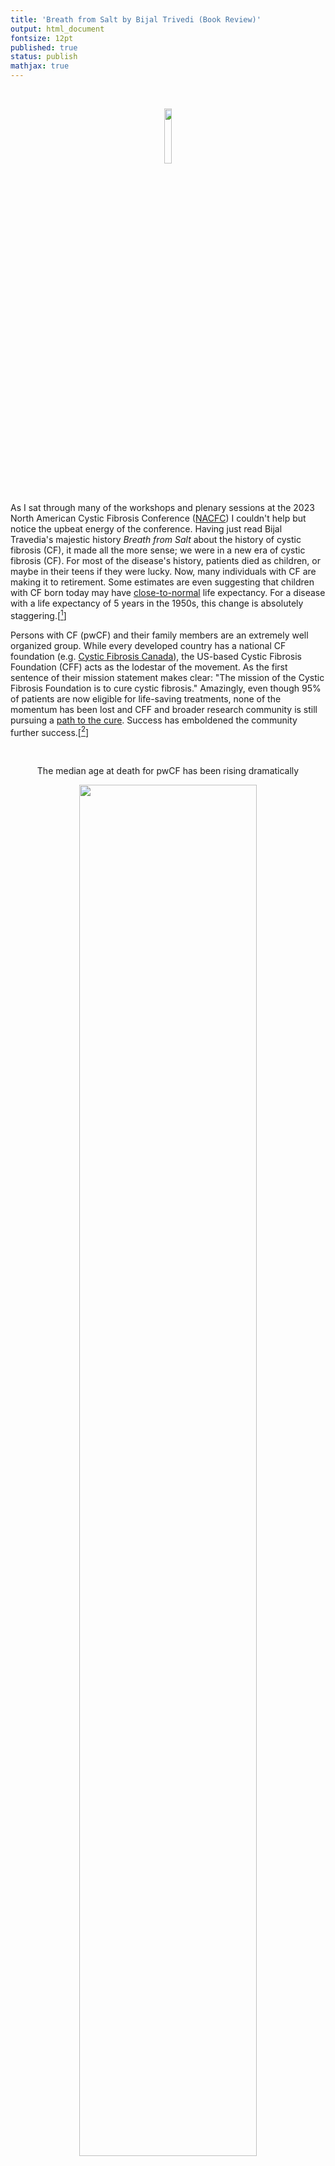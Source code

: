 ```yaml
---
title: 'Breath from Salt by Bijal Trivedi (Book Review)'
output: html_document
fontsize: 12pt
published: true
status: publish
mathjax: true
---
```


<br>
<p align="center"><img src="/figures/breath_from_salt.jpg" width="15%"></p>
<br>

As I sat through many of the workshops and plenary sessions at the 2023 North American Cystic Fibrosis Conference ([NACFC](https://www.nacfconference.org/)) I couldn't help but notice the upbeat energy of the conference. Having just read Bijal Travedia's majestic history *Breath from Salt* about the history of cystic fibrosis (CF), it made all the more sense; we were in a new era of cystic fibrosis (CF). For most of the disease's history, patients died as children, or maybe in their teens if they were lucky. Now, many individuals with CF are making it to retirement. Some estimates are even suggesting that children with CF born today may have [close-to-normal](https://pubmed.ncbi.nlm.nih.gov/36849331/) life expectancy. For a disease with a life expectancy of 5 years in the 1950s, this change is absolutely staggering.[[^1]] 

Persons with CF (pwCF) and their family members are an extremely well organized group. While every developed country has a national CF foundation (e.g. [Cystic Fibrosis Canada](https://www.cysticfibrosis.ca/)), the US-based Cystic Fibrosis Foundation (CFF) acts as the lodestar of the movement. As the first sentence of their mission statement makes clear: "The mission of the Cystic Fibrosis Foundation is to cure cystic fibrosis." Amazingly, even though 95% of patients are now eligible for life-saving treatments, none of the momentum has been lost and CFF and broader research community is still pursuing a [path to the cure](https://www.cff.org/research-clinical-trials/path-cure-many-routes-one-mission). Success has emboldened the community further success.[[^2]]

<br>
<p align="center"> The median age at death for pwCF has been rising dramatically</p>
<p align="center"><img src="/figures/cf_life.png" width="75%"></p>
<p align="center">Source: <a href="https://epicresearch.org/articles/cystic-fibrosis-patients-living-much-longer-in-2022-than-in-2008">Epic Research</a></p>
<br>

More than 4500 individuals participated in the 2023 NACFC. There is now an army of countless researchers, students, postdocs, genetic counselors, nutritionists, physical therapists, nurses, doctors of all specialties, and companies who are engaged with this disease. At the poster session of the conference, I saw research that analyzed every aspect of the CF health ecosystem from optimal nutrition, to mental health, to cell line tests for ultra-rare forms of the disease that fall outside of the treatment perimeter. To put this is historical perspective, in the 1940s no one outside of maybe a dozen doctors even knew what the disease was. 

To understand the amazing gains in CF, you need to understand both the remarkable history of scientific breakthroughs and the organizational structures that enabled them. Travedia's new book provides an accessible and comprehensive history of the disease. I suspect this book will be the definitive account of CF until a new chapter of the disease is written with the next era of gene therapy treatments.[[^3]] 

*Breath from Salt* has strong parallels both in terms of quality and comprehensiveness with *Emperor of All Maladies*, Siddhartha Mukherjee's book about the history of cancer. Like the other great writers of medicine, Travedia's narrative blends history, politics, and science. Each discovery in the disease's history is connected, and we can see how the accumulation of these discoveries led to therapeutic breakthroughs of today. The book contains many powerful and tear-inducing stories of pwCF, and the impact that death has on families. Readers who are interested in organizational structures and research politics will also find this book essential reading to understand the pioneering venture philanthropy model the CFF used to fund and generate research for this disease. 

For those who have never heard of CF or only have a vague impression of the disease, it is one of the most common rare disease in the Caucasian population that is also *lethal*.[[^4]] CF is an autosomal recessive monogenic disorder, meaning **if** both pairs of your chromosomes have a mutation (recall you have a two pairs of each chromosome, one from your mother and one from your father), you will (almost surely) develop the disease.[[^5]] The CFTR gene contains the instructions for making the CFTR protein. This protein facilitates chloride ions to move in and out of cells. These chloride ions play a key role in controlling how salty or acidic our body fluids and tissues are (recall that table salt is about 60% sodium and 40% chloride). In our bodies, the balance of these ions is crucial for normal function.

When this gene is not working properly, cells are unable to facilitate chloride ion transfer which results in dry and sticky mucus which accumulates in the lungs and prevents the pancreas from producing proper enzymes.[[^6]] Over time, pwCF can experience chronic infections and a build up of bacterial colonies which can cause permanent damage to the lungs and other organs.[[^7]] [Historically](https://www.ncbi.nlm.nih.gov/pmc/articles/PMC4780574/), 1 in 6 of patients waiting for lung transplants had CF. There are 105K pwCF globally, of which the US ([40K](https://www.cff.org/news/2022-07/cf-foundation-estimates-increase-cf-population)) and Europe ([55K](https://www.ecfs.eu/ecfspr)) make up >90% of the diagnosed population. Although CF is certainly under-diagnosed in places like China and India, the Caucasian population is at the highest risk for the disease.[[^8]] 

It bears repeating that the story of CF is not just fascinating because of the remarkable increase in life expectancy, but also because of the unique way that the CFF was organized and was able to push and incentivize treatments for CF. Similar to the way that the 18th century abolitionists created the modern concept of societal campaigns with pamphlets, chapters, and political lobbying, the CFF showed how the not-for-profit sector could push and incentivize pharmaceutical companies and researchers to study the disease they wanted and develop treatments by providing hundreds of millions of dollars of funding over the years. The CFF developed the idea of **venture philanthropy**, which has been emulated since by groups like the Gates Foundation, the Chan Zuckerberg Initiative, and other rare disease groups (like ALS and multiple myeloma). If you want to understand how a group of patients suffering from a rare disease can help to shape the the funding priorities of granting agencies like the NIH, the topics researchers focus on, the product portfolio of pharmaceutical companies, and the donations from wealthy philanthropists, then the success of CF is the model to understand. Full stop. 

The story of CF is still being written. But here is its remarkable journey so far.
 
<br>

## **Dum spiro spero**

In the year 2012 the FDA approved the drug Kalydeco as the first pharmaceutical intervention for CF which actually targeted the molecular nature of the CFTR protein deficiency in those with the disease. How did this drug come to fruition? Normally pharmaceutical companies invest their own money (billions of dollars) into each drug that goes through clinical trials (most fail), but are able to stay profitable by (more than) recovering their fixed and variable costs by charging as much as the market will bear for as long as their drug has patent protection in the United States.[[^9]] But Kalydeco's development model was different from any other drug at the time. Though it was developed by Vertex Pharmaceuticals, almost all of the early exploratory work and costs were paid for by the non-profit CFF. Where did a non-profit get the hundreds of millions of dollars needed to align the incentives of commercial entities with CF patients? We'll get to that later, but a businessman named Joe O'Donnell who spearheaded the fundraising efforts is owed a great deal of credit.

Cystic Fibrosis must been with our human ancestors for thousands of years (the F508del mutation likely emerged in the [Bronze Age](https://www.ncbi.nlm.nih.gov/pmc/articles/PMC6244163/)). But until the modern era, most children died before the age of 5, so it would have merely been another unexplained malady. In the 1930s [Dorothy Hanson Andersen](https://en.wikipedia.org/wiki/Dorothy_Hansine_Andersen) began investigating the curious circumstances around some of children who died in New York City's Babies Hospital. Babies born with CF who are pancreatic insufficient will be unable to produce the enzymes necessary to breakdown food and absorb nutrients and calories. Despite non-stop feeding they will fail to gain weight and will show symptoms of starvation like kwashiorkor (swollen belly). Babies who died in these conditions were labelled as having "celiac disease," a catch all concept for those who were unable to absorb or take up food. But Andersen wasn't satisfied with this overly broad explanation. In 1936, Andersen was performing an autopsy on a 3-year old girl known as MD and she noticed that while almost all of her organs were fine, the panaceas "was filled with fibrous cysts" and the pancreatic duct was "lost in a mass of tough scar tissue."

> It was clear that this organ couldn't possibly have been doing its job. That explained the patient's malnutrition. But Andersen had never seen a celiac patient with a pancreas that was so damaged. She began combing the medical journals for clues, spending all of her free time hunting through stacks of books and journals in nearby Columbia University's library for mentions of similar cases, and exploring autopsy files of other children who had been diagnosed with celiac disease. She soon discovered reports from Boston to Europe to Australia describing similar fibrous pancreatic cysts in other children who had been classified as celiac patients. But she knew that kids with celiac disease, once they were prescribed the right diet, didn't usually die; they grew quite normally. Perhaps MD didn't have celiac disease at all. In fact, based on the state of the cystic, fibrotic pancreas, she was fairly sure she didn't. Surrounded by an ocean of medical literature in Columbia' library, Andersen realized this could be an entirely new disease - only that, unlike celiac, was incredibly deadly.

Andersen published the first [academic paper](https://jamanetwork.com/journals/jamapediatrics/article-abstract/1177974) describing CF in 1938, and from that point became one of the leading scholars and practitioners in the field, helping to pioneer nutritional regimens which extended the lifespan of children by many years. Until the end of her life in 1963, she would regularly correspond with parents from across the United States and was described as an "extra parent" to the children suffering from CF. 

> While no one knew the cause of this disease, thanks to Andersen's work it was at least possibly to accurately diagnose children with it. Now physicians could give them the nutritional support they needed -- a small but critical step toward keeping these children in good health for as long as possible. 

<br>

## The fog begins to lift

An old medieval saying reveals that our pre-modern ancestors were aware of CF: *Woe is the child who tastes salty from a kiss on the brow, for he is cursed, and soon must die.* The first written [reference](https://pubmed.ncbi.nlm.nih.gov/2130674/) of CF has been found in 1595 by Pieter Pauw - a Professor of Botany and Anatomy at the University of Leiden - who noted that an 11 year old girl had a *swollen hardened gleaming white pancreas.* At the time, children born with sweaty skin were assumed to be "bewitched." 

In the late 1940s, a physician named [Paul di Sant'Agnese](https://en.wikipedia.org/wiki/Paul_di_Sant%27Agnese) was the to connect the now well-documented pathologies of CF (pancreatic insufficiency and lung infection) with a seemingly more benign phenotype - that of salty skin. Andersen had hired Sant'Agnese to work at The Babies Hospital to accommodate the growing number of CF children that were coming every year. In the swealtering hot summers of 1948 and 1949, di Sant'Agnese noted something strange: many of his patients were showing up with heat stroke - at one time of all children admitted. A further curiosity presented itself:

> Sitting in a room with one patient, di Sant'Agnese notice that when the little boy put down his glass after gulping down water, the surface was decorated with ghostly white, salty fingerprints. The other children left similar prints, which inspired the physician to begin investigating the physiology of sweat. 

Sensing the potential for a diagnostic breakthrough, di Sant'Agnese [ran experiments](https://publications.aap.org/pediatrics/article-abstract/12/5/549/39262/ABNORMAL-ELECTROLYTE-COMPOSITION-OF-SWEAT-IN) on 43 individuals with CF and 50 without, and found that the chloride levels in the CF population was 3-5 times higher than those without the disease. The concentrations of chloride that di Sant'Agnese found in the early 1950s (60-160 mEq/L), represents the current threshold used to diagnose CF patients (>60 mEq/L). Not only did these findings point to a radical and somewhat baffling molecular origin of CF, on a more practical level they meant that CF patients could now be diagnosed with a sweat test rather than a highly invasive "duodenal procedure" which tested for enzymes found in the small intestine.[[^10]] By 1959 the physicians Gibson and Cooke and refined the [sweat test method](https://pubmed.ncbi.nlm.nih.gov/13633369/) which is almost identical to [diagnostic test](https://www.ncbi.nlm.nih.gov/pmc/articles/PMC8459588/) used today.

Based on the history outlined in *Breath from Salt*, I would assert that the modern CF era began in the 1950s. This decade saw the creation of reliable diagnostic testing, the first reference of CF in a medical textbook (penned by di Sant'Agnese of course), and the first national organization in the US that started to raise awareness about the disease and begin collecting funds for research that might one day lead to treatments. In 1948 when di Sant'Agnese first noticed the "salty fingerprints," there was no treatments for the disease beyond nutritional regimens, there was no support for parents beyond a handful of experts like Andersen, no one knew what caused CF, and no one seemed to be looking into how the disease might be actually be treated. Every new diagnosis of CF at that time was therefore a tragedy akin to a childhood cancer. But with each draw of this horrible genetic lottery, a growing population of grieving families began to demand change and answers for their children. 

In 1953 the first son of a wealthy socialite named Wynne Sharples was born with CF, and a year later their first daughter was as well. Wynne's family was sufficiently well-connected that her father was able to set up a meeting of the director of Boston Children's Hospital who in turn summoned Harry Shwachman, one the leading CF physicians, who agreed to personally supervise the care of her children. Wynne knew about some of the other grass roots movements that had started up, but was uninterested in participating efforts she considered to be too amateur. She understood that advancing research on this disease would require bringing together top scientists to find a cure, wealthy society types to bring awareness, and funds, and politicians who could wield influence. In her vision, Wynne saw local grassroots as feeders which could fund a higher profile national foundation. 

The inaugural meeting of the National Cystic Fibrosis Research Foundation (NCFRF) was held in 1955 in Philadelphia. Early on it was clear that was going to be tension between the vision of the national foundation, and the grass roots organizations being run by parents who wanted any help they could get treating their increasingly sick children. This initial tension would continue for the next 50-60 years until most pwCF had access to modulator therapies. But at a time when not only was there no pharmaceutical treatment on the horizon, but the underlying cause of the disease was unknown, the prospect of spending money on basic research while families desperately needed help with nutritional supplementation, constant hospital visits, and physiotherapy must have been a wrenching decision.  

As president of the NCFRF, Sharples top priorities in 1957 were education and finding a research director. The foundation put together booklets and quarterly newsletters for foundation members and Sharples recruited Andersen, di Sant'Agnese, and Shwachman to review the material. 

> The research director would be a foundation employee tasked with knowing everything possible about the disease-including which researchers would be most likely to study it. That same individual would also be in charge of encouraging those researchers' interest in this rare condition. Money, Sharples knew, was the only way to fund research and develop a cure. She hoped that as the public learned more about the disease they would be generous and provide the funds.

In order for the public to learn more, the NCFRF ensured that newspapers across North America mentioned the disease. In the Bergen Evening Record from [April 12th 1957](https://www.newspapers.com/image/490440012), Sharples made clear that,

> ... "Our mothers and fathers, together with their friends, are encouraged by the example of the polio foundation. It was with the persistence of local chapters which raised the necessary funds to mount the all-out assault on polio, leading to a successful vaccine. **Intensive medical research alone will enable us to solve the problem of cystic fibrosis. We know that we can count on the generous support of American parents toward this end**."

Later that year, a [NYT article](https://timesmachine.nytimes.com/timesmachine/1957/10/13/96959805.html?pageNumber=72) declared a "War of Cystic Fibrosis," and also made references to the success that the National Foundation for Infantile Paralysis (NFIP) - aka the "March of the Dimes" - had for the development of a vaccine for polio. The timing for CF was fortuitous. The astounding results of Salk's polio vaccine were released in 1955, and the news of the vaccine's effectiveness was greeted with an outpouring of public joy. Church bells rang, factory whistles blew, and spontaneous gatherings occurred in streets and public places. People were overjoyed and relieved, as the vaccine promised to end a terrifying health scourge. Importantly for CF, this seminal biomedical event helped to shape the public perception that publicly funded scientific advances could cure diseases. Before the vaccine, thousands of children were paralyzed every year, afterwards, almost none were. 

Doris Tulcin was another of the key founders of the NCFRF and leveraged her family's connections to run high-profile fundraisers, as well as increase the ties between the NCFRF and Basil O'Connor, the president of the NFIP. Although O'Conner suggested to Doris Tulcin and George Frankel (Doris' father) that they consider merging the NCFRF with the NFIP, the idea was politely rebuffed. But, with agreement from the NFIP, George suggested that they recruit seasoned staff from the NFIP to join NCFRF to replicate some of the magic they achieved with polio for CF. 

Basil distilled for Tulcin and her organization the key lessons he lad learned from polio and the NFIP.[[^11]] The first was that if the public was going to help fund raise for the disease they needed to know about it and feel connected to the cause. The NFIP used public relations experts to gain national exposure, and came up with innovative national campaigns like the "March of the Dimes." The second was that fundraising would be key to generating the funds needed for research. Money was money, and the NFIP used everything from high-brow black tie events to local neighborhood fundraisers like bake sales to national campaigns. Third, and most crucially, funds should be earmarked to research rather than patient care. While helping patients is more compassionate in the short term, the longer term gains from a treatment will always outweigh any short-term humanitarian impulses. The NFIP originally prioritized helping patients through services like the [Warm Springs Institute for Rehabilitation](https://en.wikipedia.org/wiki/Warm_Springs_Historic_District), but later changed tack. 

Hired in 1946, [Harry Weaver](https://en.wikipedia.org/wiki/Harry_M._Weaver) was the NFIP's director of research who took a "ruthless approach to research funding... \[and\] single-handedly catalyzed the pace of polio research." The NFIP designed short-term grants that were designed to answer specific questions that would move the science closer to a vaccine. If the research showed promising results, the grant was renewed, if not, it was terminated. Weaver also supported funding competing approaches to vaccines, believing that the natural competition between scientists would catalyze their work (especially when their pet theories were on the line). But how to get actual scientists to apply for grants and take an interest in the disease? Weaver stressed the importance of cultivating goodwill with the scientific community and ingratiating oneself with the universities by paying for new facilities and their overheard expenses. After a few years of going all in on research, the science of polio had progressed to the point where a full scale vaccine trial could be run. The NFIP spent $55 million to run a trial of more than 1.3 million children in 1954 (and still constitutes the largest trial even run), and made sure that no cost was spared. All ancillary trial costs were covered including the subsequent statistical analyses. When the rollout of a life-preserving vaccine is at stick, it's foolish to be miserly when a single day can be the difference between health and sickness.[[^12]]

Every one of these recommendations would in one way or the other be leveraged by the NCFRF (which became the CFF) and the CF community more broadly. While CF could leverage these insights, the situation was quite different compared to polio. Only a small number of children were at risk of being born with CF ever year (in contrast every parents was afraid their children might develop polio), polio had the president of the United States (Franklin D Roosevelt) as a brand ambassador, and the existing science of inoculation (while still young) would prove sufficient for finding a cure. Not only would a vaccine not be possible for CF, no one even knew what caused the disease or what a treatment would look like.


<br>

## Show me the data

> Less than five years after its launch, the foundation had gathered significant strength, power, and visibility, and they were ready to launch what they saw as the next stage in the battle against the disease: the creation of centers dedicated to treating and caring for children with cystic fibrosis. 

Due to disagreements with the leadership at the NCFRF, including with Dorothy Anderson, Wynne Sharply agreed to step down and a trucking executive named Robert Natal assumed the role in 1960. These were critical years. Kenneth Landauer had become the foundation's new director of research and education and helped to found a series of medical centers for cystic fibrosis patients across the country. The idea was not new, and Landauer drew on his experience having set up similar centers for polio. However, the need for these centers proved to be short-lived after to the rapid success of the polio vaccine. However, cystic fibrosis wasn't disappearing anytime soon, and CF patients desperately needed standardized protocols and treatment practices that were grounded in evidence-based medicine. The NCFRF was essential in ensuring that any centers in this network actually had an incentive to adopt best practices and maximize patient outcomes. 

But was they data that could be used to determine the best practices for the treatment of CF? And furthermore, what exactly *was* CF? True, Dorothy Anderson had shown fibrotic cysts found on the pancreas distinguished CF kids from other disease types, but the variations in disease progression and symptoms varied substantially. Only by concentrating pwCF into care centers could the range of clinical symptoms be documented, and crucially, form the basis of knowledge for practitioners in this space. 

Based on the polio experience, these initial CF care centers were focused on both treatment and research, and could request unlimited funding from the national foundation. These two policies, creating academic medical centers with access to deep research funds led to a mini-boom in the number of PhDs studying CF. The advice O'Conner had passed onto Tulcin and that was pushed by Sharples was now being executed by Landauer. Institutions and money were creating a CF research agenda. 

Anyone who had analyzed healthcare data or studied healthcare economics knows a fascinating, and arguably disturbing, phenomena: the quality and cost of medicine varies tremendously across providers. Atul Gawande famously referred to this as the [bell curve](https://www.newyorker.com/magazine/2004/12/06/the-bell-curve) of medicine. We all understand that there is going to be variation in medicine. Sometimes a hospital is short-staffed, a doctor is a recovering from a flu, and X-ray technician hasn't slept in 24 hours, etc. But the statistical estimates of the variation are often of a [concerning size](https://ascopubs.org/doi/abs/10.1200/JCO.2018.36.30_suppl.36). By 1964 it was clear that one CF care center, the Babies and Children's Hospital in Cleveland, was doing better than any other CF center, and by a long shot. Most children were dying at the age of 3, but somehow in Cleveland they were dying at the age of 21. How could life expectancy be 7-fold higher? 

In 1955 Cleveland established its own local branch of the NCFRF and shortly afterwards convinced the chairman of pediatrics at the Babies and Children's hospital to launch a research-based treatment program for CF. A 29-year old doctor named LeRoy Matthews was tapped to the run the program. While Matthews found the prospect daunting, he was a man who never lacked self-confidence, and saw the tremendous opportunity this represented for a young physician. Matthews was Harvard educated and had previously studied under Harry Shwachman and Sidney Farber, giving him an amazing set of connections and knowledge about a disease that was largely unknown in the developed world at the time. 

He approached the problem analytically and did a whistle stop tour to centers with existing CF practices. In Boston, Shwachman told Matthews about his physiotherapy regimes that percussed the chest with and vibrations so that the mucus could be coughed up. He also learned about Shwachman's low-fat nutrition regimen and *shock and awe* multi-course antibiotic treatments to "pummel the tenacious bacteria infecting the lungs." At the Babies Hospital in New York, Matthews learned from Anderson and di Sant'Agnese about different diagnostic testing strategies for the disease as well as its nuances that only decades of practice could afford. Moving onto Philadelphia, Wynne Sharples and her husband Dr. Robert Denton, who was a pediatrician, showed Matthews his nebulizer invention that helped to loosen the hard mucus. 

Within a few years of opening his clinic, Matthews had cut the mortality rate substantially. His analytical approach was matched with an equally impressive ability to connect on a personal and emotional level to both patients and parents. Constant vigilance is what determined mediocre and exceptional outcomes in CF. The requirements around percussive physiotherapy, oral antibiotics, and nebulizers were strict and challenging, but could also provided a sense of accomplishments and participation. While Matthews was admired for his dedication by his patients, his colleagues were not as impressed, especially as he enjoyed touting his success loudly. He once told one conference of physicians that “how long \[our patients\] will live remains to be seen, but I expect most of them to come to my funeral.” His braggadocio was met with skepticism and jealously by other physicians, many of who assumed Matthews' data was simply fake. 

In part to settle the dispute between Matthews and his skeptical counterparts, a young pediatrician named [Warren Warwick](https://en.wikipedia.org/wiki/Warren_Warwick) (who would later co-invent the first mechanical vest to help clear the airways of mucus) created a one-page questionnaire for each CF center to complete for each patient at their center. Warwick was meticulous and his small team ensured that the data was complete across the 30 centers that existed at the time and was anonymized to ensure analysis would not be biased. Sure enough, the results in the early 1960s showed that Matthews' clinic claims were true: his center had a rock-bottom mortality rate and average age of death of 21. The skeptics were not convinced and another analysis was done by [Cecil Nesbitt](https://en.wikipedia.org/wiki/Cecil_J._Nesbitt) who recapitulated the results. 

Having unambiguously demonstrated that Cleveland's CF clinic was doing something special, Matthews worked with Landauer to create national treatment guidelines based on his center's approach. The survey that Warwick developed would now be used to annual reports for each center, which would show the rank of that center in comparison to others. Warwick was asked by other CF foundations in Canada, Australia, England, and Sweden to create similar surveys and reports for them as well. 


> The patient registry that Warwick originally crated for the NCFRF would eventually be replicated by other disease nonprofits and biomedical institutions across the world. **Though neither Warwick nor the foundation's leaders could have known it at the time, the patient registry would eventually prove to be the foundation's most valuable asset--key to understanding the progression and nuances of the disease--and, decades later, it would further revolutionize patient treatment**. 

<br>

## The end of the beginning

By 1980 things had improved markedly for the CF community since Anderson's paper was published nearly 40 years ago. Many babies were receiving accurate diagnoses much earlier, and being treated with prophylactics that targeted the symptoms of the disease. Life expectancy was now in the mid to late teens. But the fundamental biology, or *etiology*, of the disease was still unknown. By the end the decade however, the fundamental biology of CF would be elucidated, giving the tantalizing hope that a "cure" would be around the corner.

Everyone knew that CF patients had salty sweat, with chloride levels showing variation but usually being above 60 mmol/L. But besides cases of extreme heat, this salty sweat didn't in and of itself point to anything sinister. Yes, something about the genetics of the CF disease was giving rise to this phenotype, but how did salty skin connect with any of the other pathologies like lung infections or pancreatic insufficiency? 

[Dr. Richard Boucher](https://www.med.unc.edu/medicine/pulmonary/people/boucher/) was doing experiments in the late 1970s on the physiology of lung diseases. He knew that in diseases like asthma or COPD the mucus in the lungs was too dry. Normally our mucus is around 98% water, 1% salt, and 1% [mucins](https://en.wikipedia.org/wiki/Mucin). This balance between dry and wet is carefully calibrated so that the mucus is sticky enough to trap unwanted pathogens, but fluid enough that our cilia (broom-like hairs) can "sweep" the mucus up the lungs so that we can cough up the gunk that we incidentally inhale. Boucher hypothesized since water is attracted to electrolytes (like chloride and sodium), perhaps these diseases are caused by disruptions in salt transfer across the cell membranes. Luckily for a researcher, whenever electrolytes move they generate electrical activity, meaning that voltage measurements could be used to compare differences with healthy volunteers.

In the case of asthma, Boucher's hypothesis was wrong, the voltage was the same for healthy and asthmatic patients. But Boucher knew of CF and the associated sweat test. Now at UNC, Boucher teamed up with another young physician [Michael Knowles](https://www.med.unc.edu/medicine/pulmonary/people/knowles/) where they tested the voltage of the nasal passage between normal and CF patients. The r[esults were astonishing](https://pubmed.ncbi.nlm.nih.gov/7300874/): CF patients had voltage levels three times more (negative) then healthy controls. While nasal cells are a good proxy for lung cells,[[^13]] Boucher and Knowles needed to be sure the results were replicable in the lung cells of CF patients where the actual problems occurred. 

On the verge of a massive breakthrough Boucher and Knowles needed to confirm whether the problem of "sweaty" cells was caused by chloride, sodium, or both. First they applied a medication which would block sodium being able to move into the nasal epithelial cells. Sure enough, the voltage reading was now back at the normal level. Next, they rinsed the nose which temporarily removed the chloride. In non-CF patients the chloride returned the surface of the cell which could be registered as a large negative voltage. However, for the CF patients the voltage remained unchanged meaning that the chloride was not getting replaced at the cell surface. Boucher and Knowles had [now demonstrated](https://pubmed.ncbi.nlm.nih.gov/6853720/) at the chemical level what was going on: too much sodium flowing into the cells, and too little chloride flowing out, both of which caused the mucus to become drier. In other words, with chloride being unable to leave the cell, the cell's natural mechanisms which maintain the electrochemical gradient and fluid balance are activated and sodium channels become more active, drawing the sodium and therefore water into the cell. 

> But as revelatory as this new information was, the implications for treatment were unclear. Besides, cystic fibrosis didn't just affect the lungs' it damaged multiple organs and affected the sweat glands, too. The work was clearly far from done. 

Around the same time and Boucher and Knowles, [Paul Quinton](https://pediatrics.ucsd.edu/research/faculty-labs/quinton-lab/index.html) was also looking for a root cause of CF, although his quest was personal. Quinton had grown up in rural Texas and had self-diagnosed himself as a teenager. While doing his PhD at Rice, Quinton experimented with his *own* sweat on frog cells, although initially promising results were shown to be flukes. Undeterred, Quinton continued his research by doing a postdoc at UCLA. Once again, Quinton used his own body as the material for laboratory experiments. Aware of voltage results from Boucher and Knowles experiments, Quinton replicated the findings with microscopic sweat ducts he had extracted from his own skin cells and healthy controls. Quinton's [further experiments](https://pubmed.ncbi.nlm.nih.gov/6823316/) confirmed that while sodium was able to pass in and out of his sweat ducts, chloride wasn't, suggesting that "this chloride transport defect may be closely associated with the fundamental disturbance in this disease."

> Chloride, everyone now agreed, was the electrolyte causing problems in the nose, lung, sweat glands, and possibly the other organs as well. 

In 1974 Bob Beall (pronounced "bell") had joined the National Institute of Health (NIH) in Bethesda, Maryland. In the US, the NIH is largest funded of medical research, totally around 20% of the total.[[^14]] Beall was attracted by the public policy focus of the NIH and became the director of their Metabolic Disease Program, which at the time was focused on the skyrocketing rates of diabetes. In 1976 Beall reluctantly agreed to scientific meeting about CF (which he had never heard about). Beall was won over by the passion of the small and desperate community who was only able to present a paltry amount of evidence about the disease at the time. But even if Beall wanted to help, nothing could be done until the US Congress directed the NIH to study CF and earmark the appropriate funds. That same year, the NCFRF changed its name to the now-known CFF and launched a lobbying campaign. It was successful, Congress ordered the NIH to look into a study into the future research direction of the disease. 

Over 1977-78 Beall, Tulcin, and the then-president Robert Dresing worked with Beall and other NIH scientists to put together [a report](https://babel.hathitrust.org/cgi/pt?id=pur1.32754081177234&seq=9) *Cystic fibrosis : state of the art and directions for future research efforts.* From a handful of grieving parents raising money through bake sales in the 1950s, within 25 years the CFF had become a national organization with the imprimatur of the NIH and congress. Researchers across the country now would be able to apply for funds to do CF research,

>  ... \[b\]ut grants were for young novice researchers and too small to lure older, preeminent scientists with broad visions. Tulcin and Dresing aimed to build a critical mass of CF science, not a smattering of research here and there. They wanted a network of multidisciplinary centers of excellence, each with a couple of dozen researchers investigating different elements of this complex disease, all sharing data and collaborating. To make this vision a reality and have a shot at curing it would take substantially more funding than Congress would give and more resources that the NIH was willing to devote. If Dresing and Tulcin were going to create this research network.. they needed Bob Beall to launch and lead it. 

The CFF voted to once again move their headquarters, this time to Bethesda, Maryland where they would be right beside the the NIH, and a stones throw away from DC. Beall was poached, and became the foundations director of medicine and science in 1980. He would leave the CFF [35 years later](https://www.cff.org/press-releases/2015-07/cystic-fibrosis-foundation-announces-leadership-transition), having been the president for 21 of those years. Beall and company would plan "a whole new era in CF research--with dozens of research centers devoted to finding a cure." While the handful researchers at each CF center were doing great work to understand CF and its treatments better, Beall was convinced that only a "research agenda equivalent in scope to the one that Harry Weaver had orchestrated for polio" would be able to find a cure. And scope meant money.

Tulcin and Dresing launched a massive fundraising campaign which enabled Beall to approach universities with $500K grants which at the time was a sizable sum. Over 1981-83 three CF research centers were set up at the University of Alabama, UNC Chapel Hill, and UCSF. By 1994 a total of nine were set up in the US, and a over 100 full-time researchers were dedicated on doing basic and applied research that would be aimed at developing treatments for all aspects of CF including the lungs, pancreas, and digestive tract. 

<br>

## Under the hood

Everyone knew that CF was an autosomal recessive disease, but no one actually knew what gene caused the disease. In 1983, Huntington's disease was found to be on Chromosome 4, making it the first gene to be successfully "mapped." However, gene mapping here merely refers to finding a genetic variant that is highly correlated with the actual disease-causing mutation. This phenomena is known as linkage disequilibrium in genetics, since pairs of co-occurring mutations (that might have arisen in evolutionary history) will be inherited together with a probability inversely proportional to their distance on the same chromosome.[[^15]] 


[Lap-Chee Tsui](https://en.wikipedia.org/wiki/Lap-Chee_Tsui) was a geneticist who had come to the Hospital for Sick Children (SickKids) in 1981 to join a dedicated CF research team. Like other researchers at the time, Tsui's team was trying to use genetic markers to discover the location of the CF-causing gene by comparing the genetics of patients with and without CF. A seemingly mutually beneficial collaboration with a private sector company called Collaborative Research, Inc. was started in 1984. Collaborative had access to a much larger library of genetic markers that could be used to find CF, and the commercial prospects for testing for CF were immense.[[^16]] 

However, the academic/commercial relationship quickly soured when Tsui realized that Collaborative was holding back its results for fear of letting competitors get a lead. Using Collaborative's markers, Tsui's team discovered that the gene almost certainly was on Chromosome 7. However Collaborative tried to stall the results and Tsui was unable to disclose the discovery. Nevertheless, rumors started spreading that the CF-causing gene was on Chromosome 7 causing other labs around the to pivot. In 1985, Tsui was finally able to publish his results, which had been replicated that same year by two other researchers.[[^17]] Everyone knew the chromosome, but now the gene itself had to be found. This was no small feat given that Chromosome 7 has roughly 159 million base pairs. Randomly selecting a location in the genome would be equivalent to randomly selecting a letter in a book that is roughly 60 times the length of the King James Bible. 

Two years latter, [Dr Williamson's](https://en.wikipedia.org/wiki/Robert_Williamson_(geneticist)) group claimed to have found the gene, but [the result](https://www.nature.com/articles/326840a0) was soon proven to be erroneous, and instead the group had merely found another marker. Although the (false) result temporarily sent demoralizing shock waves through the labs hunting for the CF gene, the race was quickly revived. What would become the most famous collaboration in the [history of CF research](https://www.cysticfibrosis.ca/blog/the-cystic-fibrosis-gene-discovery-is-a-nobel-prize-worthy-discovery/) began in 1987 when Tsui and [Francis Collins](https://en.wikipedia.org/wiki/Francis_Collins) met at the ASHG and agreed to join forces in their hunt for the gene. 

The first solid piece of evidence for the gene's location came at 6pm on May 9th, 1989 when an undergraduate student rushed into Tsui's office and showed him that one CF patient was missing three base pairs, TTC, compared to a healthy patient. This was the F508del mutation. A futher analysis of 50 CF patients showed that 70% of them were also missing this triplet. But Tsui was cautious by nature, and his experience with the Williamson debacle reinforced his view that they needed to have rock-solid evidence before popping the champagne. First, they checked that that the protein this mutation had a shape that could plausible be related to CF. The team's biochemist said indeed it could be a transporter, aligning the protein's form with the findings of Quentin and Boucher. Next they checked the DNA patterns of the parents, and it indeed appeared the F508del mutation followed the exact pattern of an inherited autosomal recessive disease. Lastly, did some statistical analysis showing that this mutation almost certainly had to be the cause of the disease. Tsui was satisfied and christened the gene the Cystic Fibrosis Transmembrane Conductance Regulator (CFTR).

The results sent shock waves through the research community and national media. The result was a triumph of North American collaboration, and (still) forms a foundation of pride for SickKids and UMichigan. The scientific work was split [into](https://pubmed.ncbi.nlm.nih.gov/2772657/) [several](https://pubmed.ncbi.nlm.nih.gov/2570460/) [papers](https://pubmed.ncbi.nlm.nih.gov/2475911/). Was a cure now around the corner? Collins and others tried to temper expectations, but a certain giddiness pervaded the community. Shortly after this discovery, CF treatments would reach their [peak of inflated expectations](https://www.gartner.ca/en/methodologies/gartner-hype-cycle), only to tumble during 1990s after failed gene therapy treatments. But that would be several years away.  

Still, the finding was astounding. Cystic Fibrosis was the disease to have its disease-causing gene fully sequenced. But the initial discovery was already posing awkward questions. What about the 30% of other CF kids whose 508th amino acid was present? Why didn't all kids have the same mutation. This finding launched one of the most important branches of CF research since 1989: chronicling the menagerie of variants which could lead to the disease. One of the Tsui team members, [Batsheva Kerem](https://en.wikipedia.org/wiki/Batsheva_Kerem), would go onto show within a few years that the majority of Ashkenazi CF patients actually had a different mutation called [W128X](https://www.ncbi.nlm.nih.gov/pmc/articles/PMC1682509/). Unlike other mutations which led to a different or missing amino acid, this *nonsense* mutation led to a truncated (and effectively useless) protein. Although it couldn't possibly known at the time, these subtle differences in *why* the CFTR gene was malfunctioning would decades later determine which CF patients would and wouldn't be eligible for treatments. 

<br>


## Glass half full

The 1990s was the first era in CF where multiple drug trials were conducted. The most dispiriting of these were the unsuccessful gene therapy trials that would leave the CF community in a funk. But the decade actually saw several important therapies including [Pulmozyme](https://en.wikipedia.org/wiki/Dornase_alfa) and [TOBI](https://www.tobipodhaler.com/en). Most critically, it was the decade where the CFF's [venture philanthropy](https://en.wikipedia.org/wiki/Venture_philanthropy) began to pay dividends (pun intended). These few commercially successful products showed that i) the CFF's investment strategy could work, and ii) Pharma companies could make a good rate of return on successful medications. The latter detail was helped by the Orphan Drug Act of 1983, which was pushed for by a diverse coalition of interest groups including the CFF. This piece of legislation increased the financial returns for medications for rare diseases by increasing the length of patent protection, waiving various fees, allowing for additional tax deductions, and permitting expedited reviews. 

[Genentech](https://en.wikipedia.org/wiki/Genentech) was one of the pioneering biotechnology companies of the 20th century. They were the first to show how to mass produce insulin through [recombinant DNA](https://en.wikipedia.org/wiki/Recombinant_DNA) -- basically getting bacterial cells to produce the protein. A bacterial plasmid is temporarily cut open, a new sequence of genetic material (usually a gene) is inserted, and then the plasmid is re-sealed. Billions of bacteria grow with this new gene with each organism producing a small amount of the inserted protein, allowing for production of a protein like insulin by simply giving bacteria sugar water. The "cutting" and "sealing" of bacterial plasmids is done by restriction enzymes and DNA ligase, respectively. This early genetic engineering allowed for the production of insulin and human growth hormone at a scale that revolutionized treatment of these diseases.

Steven Shak was a pulmonologist by training who had left the prospect of an academic career to join Genentech in 1986. Shak had treated CF patients before, and new about [earlier research](https://publications.aap.org/pediatrics/article-abstract/27/4/589/41175/IN-VITRO-EVALUATION-OF-EFFECT-OF-ENZYMES-ON?redirectedFrom=fulltext) from 1961 had shown a "direct correlation ... between the degradation of deoxyribonucleic acid and the decrease in viscosity of the tracheobronchial secretions from cystic fibrosis." In other words, if you get rid of the DNA garbage (caused by all the exploded immune, bacteria, and lung cells), lung cells would become less sticky (viscous). Shak knew that [DNase](https://en.wikipedia.org/wiki/Deoxyribonuclease#Laboratory_applications) enzyme from cows would cut up DNA and theorized it might help to get rid of the DNA "gunk" in CF patients lungs. After spending many months finding the human (rather than bovine) version of the enzyme and synthesizing it, Shak contacted the Stanford CF center to obtain samples of sputum from pwCF.

When the enzyme was added the results were remarkable, and it wasn't long before Tulcin and Beall came out to see a live demonstration. The CFF was all in, and promised to help with the clinical trial by creating the protocol, identifying the right patients, and engaging CF physicians, as long as Genentech would build the manufacturing capacity for producing DNase at scale. 

The phase III results of the trial came out in [1993](https://www.nejm.org/doi/full/10.1056/nejm199409083311003) and showed that [pulmonary exacerbations](https://www.cff.org/medical-professionals/pulmonary-exacerbations-clinical-care-guidelines) (PEx) were reduced by 28%. Reducing PEx by a quarter was not world-shattering, but it was significant. The accumulation of PEx over the lifetime of CF patients was what ultimately led to lung deterioration. Furthermore Pulmozyme was arguably the first drug designed to fight a CF symptom, rather than a more general-purpose treatment like antibiotics.

In the early 90s, [Bonnie Ramsey](https://www.seattlechildrens.org/directory/bonnie-w-ramsey/) and Arnold Smith were two scientists at Seattle Children's hospital were working on developing a new antibiotic treatment for CF patients lungs. Based on anecdotes, they knew that some CF patients were inhaling their antibiotics, a potentially risky route of consumption given some of the chemicals in the medication. They wondered if they could develop an inhaled version of [tobrmaacyin](https://en.wikipedia.org/wiki/Tobramycin) that could be blasted deep into the lungs at high concentrations. 

Aerosolized antibiotics conceptually made sense for CF patients, as their bacteria that were hiding in the gunk and phlegm of their lungs. The CFF helped to support the research and the phase I and II trials which were shown to be safe and promising. Safety for inhaled tobramacyin was essential, as it could cause hearing loss and kidney damage at high concentrations when administrated intravenously. 

Beall was able to find a company named PathoGensis who was interested in commercializing the inhaled antibiotic. The company didn't have much to lose, it was a startup and in need of its first win. The other Big Pharma companies were not interested in a route of administration that had never been approved by the FDA. But PathoGenesis knew that in addition to the Orphan drug status the product would receive, working with the CFF meant that almost any medication would be "self selling" since the entire prescriber base (CF physicians) would know about the treatment. [Advertising is expensive](https://www.science.org/content/blog-post/another-look-marketing-vs-r-d-pharma), and removing this line item is a huge boon for any startup.

The company hired [Bruce Montgomery](https://www.lung.org/about-us/scientific-advisors/dr-bruce-montgomery) was hired from Genentech, the scientist who had developed the nebulizer for Pulmozyme. The company was able to solve many of the economic and logistical challenges including massively increasing the efficiency of delivery and stabilizing the formulation for shelf life. Before the phase III trial could start, Seattle Children's and the CFF were at loggerheads about ownership of data and IP. PathoGenesis proposed a compromise: 

> \[A\] 5 percent royalty on sales if the drug went to market... The royalties would be fair payback for all the time, money, and effort both... had invested... **This was the first time a health nonprofit had ever raised money through philanthropy and invested it in a for-profit company in return for future royalties**.

Like Pulmozyme, the [results](https://www.accessdata.fda.gov/drugsatfda_docs/nda/97/50753-mr.pdf) for the now-named TOBI were impressive: lung function expanded by 11% and hospitalization declined by 25%. The FDA approved the treatment in 1997. The CFF would later sell the royalty rights to TOBI to fund the therapies that have revolutionized CF treatments. 



<br>

## Trough of disillusionment

Within a few years of the CFTR gene being sequenced, multiple CF human gene therapy trials were poised to begin. The rate of progress must have felt dizzying. Within a year of the CFTR's genetic code being released, two teams being led by [Michael Welsh](https://en.wikipedia.org/wiki/Michael_J._Welsh_(biologist)) and [James Wilson](https://en.wikipedia.org/wiki/James_Wilson_(scientist)) had used a [vaccinia virus](https://pubmed.ncbi.nlm.nih.gov/1699126/) and a [retrovirus](https://pubmed.ncbi.nlm.nih.gov/1698126/), respectively, to get two different cell lines to produce the CFTR protein. The [press coverage](https://www.science.org/doi/10.1126/science.2171143?url_ver=Z39.88-2003&rfr_id=ori:rid:crossref.org&rfr_dat=cr_pub%20%200pubmed) was instant and upbeat: "Cystic Fibrosis Corrected in Lab."

While showing CFTR production *ex vivo* (i.e. outside of a living organism) is impressive, before a gene trial in humans would be considered, scientists would need proof they could resurrect the protein in a living animal model (*in vivo*). Gene therapies usually use viral vectors to deliver their payload (i.e. the genetically correct spelling of the gene), meaning the virus needs to infect the right cells (e.g. lung cells) for the effect to take hold. The first human gene therapy trial was started in 1990 for children with genetic defect that left them immunodeficient. The results [appeared successful](https://www.science.org/doi/10.1126/science.270.5235.475?url_ver=Z39.88-2003&rfr_id=ori:rid:crossref.org&rfr_dat=cr_pub%20%200pubmed), further fueling the hype and excitement around gene therapy. 

At the end of 1992, both Welsh and Wilson were preparing to launch human trials for CF gene therapies along with [Ronald Crystal](https://vivo.weill.cornell.edu/display/cwid-rgcryst). In 1993, Crystal's team started phase I of their trial. Phase I clinical trials are designed to test the maximum dosage which is safe to administer by incrementally increasing the dosage amounts on relatively health patients. Crystal's trial would test their gene therapy on the lungs of four CF patients. After the drug was applied to the third patient, something went wrong. The patient, a young woman, experienced a pneumonia-like condition as her oxygen levels crashed and her temperature and heart rate spiked. Further investigations revealed that the women's immune system was mounting an attack against the cells which received the viral payload. Although the trial was stopped, the investigators [weren't deterred](https://pubmed.ncbi.nlm.nih.gov/7527271/):

> An important lesson ... is that despite extensive planning, animal studies, and thorough review, pre-clinical studies do not necessarily predict the response of humans (particularly individuals with disease) to gene therapy vectors. Of the animal models available, none mimic the human lung in CF. Thus, despite the lack of clinically evident toxicity observed in animal studies, human studies with viral vectors such as AdCFTR must be approached with caution. **Despite this caveat, only human studies will permit the definition of the "efficacy-toxicity" window relevant to gene therapy. ... \[O\]ur early data suggest that there may be a window in which Ad-mediated gene therapy could be used to treat the respiratory manifestations of CF**.

Welsh's trial differed in that they would only apply their gene therapy treatment to a small patch of nasal tissue, rather than the lungs. While the results from this approach would be less generalizable, they would be easier to implement and less risky. [Their results](https://pubmed.ncbi.nlm.nih.gov/7691415/), were exactly what was hoped for: voltage of the nasal passage was restored to normal levels--a nice homage to work of Boucher and Knowles a decade earlier. The researchers were eager to publicize their results, and once again the media was more than willing to oblige, [declaring](https://www.newspapers.com/image/241290661) a "\[b\]ig victory in war on cystic fibrosis."

Welsh's study was based on three volunteers. But as they expanded the number of patients, they noticed that the voltage change was no longer happening. Just like Crystal's group, new patients were reacting differently. Wilson's team, like Crystal, was also administering the therapy to the lungs, but in baboons rather than humans. Their [toxicity study](https://pubmed.ncbi.nlm.nih.gov/7514446/) presented some reds flag, and the paper concluded that "adenovirus-mediated gene transfer into the lungs of baboons is associated with development of alveolar inflammation at high doses of virus."  To compound their problems, the effectiveness of the therapy was waning after a [few weeks](https://pubmed.ncbi.nlm.nih.gov/7514445/).

> Beginning in 1995, the lackluster results from the human CF gene therapy trials in the lungs had planted a poisonous seed of doubt that such therapy may not be as simple as scientists had anticipated, and people started to lose faith. For this part, Wilson regressed that he hadn't expressed his doubts more forcefully and managed expectations better, so that when the therapy failed, it would be less of a letdown. **But the pressure to succeed was enormous, and everyone--the scientists, the patients, the foundation, the universities, and also the public--wanted gene therapy to work**.

Scientists continued to experiment with different vectors and systems, with the goal of improving their safety. One therapy even got as far a Phase IIb trial [before concluding](https://pubmed.ncbi.nlm.nih.gov/17685853/) that "repeated doses of aerosolized tgAAVCF were safe and well tolerated, but did not result in significant improvement in lung function over time."

The coup de grâce of the first era of gene therapy came in September 1999 when a young man named [Jesse Gelsinger](https://en.wikipedia.org/wiki/Jesse_Gelsinger) died after receiving gene therapy for a [rare disease](https://en.wikipedia.org/wiki/Ornithine_transcarbamylase_deficiency) at UPenn. The fallout was a complete mess. The Gelsinger family sued Penn and Wilson (the lead physician), highlighting the conflict of interest the latter had with the biotech company Genovo that had the rights to commercialize the therapy. Subsequently, Penn, the FDA, and the Department of Justice all launched their [own investigations](https://cen.acs.org/business/The-redemption-of-James-Wilson-gene-therapy-pioneer/97/i36), and the FDA halted [dozens](https://www.ncbi.nlm.nih.gov/pmc/articles/PMC81135/) of [trials](https://www.nytimes.com/2003/01/15/us/fda-halts-27-gene-therapy-trials-after-illness.html) in the subsequent years.[[^18]]

> By the early to mid-2000s, most researchers and companies would abandon efforts to use gene therapy to cure cystic fibrosis. The field was too immature and the tools and technology too crude. And for CF in particular, gene therapy no longer looked the best way forward. 

<br>

## Let's go

> Under Beall's medical direction, the foundation had spent the 1980s and early 1990s doing things that no other health nonprofit was doing. They'd established relationships with biotech and pharmaceutical companies and catalyzed the creation of drugs to treat CF's worst symptoms: oral pancreatic enzymes that helped patients digest food and extract nutrients; Pulmozyme to break down asphyxiating mucus; and TOBI to more effectively fight lung infections. The lesson Bob Beall learned from the foundation's involvement ... was that they had the power to fund and direct the development of medicines... **Perhaps, Beall mulled, he could use a variation of this strategy to lure a company into creating a cure for cystic fibrosis--from scratch**. 

In 1994 a biochemist named [Roger Tsien](https://en.wikipedia.org/wiki/Roger_Y._Tsien) and Kevin Kinsella started Aurora Biosciences which aimed to use fluorescence assays to enable massively parallel drug screening for the pharmaceutical industry. Tsien would later win the [Nobel Prize in Chemistry](https://www.nobelprize.org/prizes/chemistry/2008/summary/) for the discovery and development of the green fluorescent protein (GFP). When Beall learned about the service Aurora was offering in 1998 he instantly realized its application for developing a drug to treat CF.

The logic was fairly simple. A GFP-tagged CFTR gene would be inserted into a cell line. But instead of inserting the *wild type* CFTR gene (i.e. the one that works "normally"), the F508del (or any other CF-causing mutation) would be used. Without any treatment, the GFP-CFTR protein would not reach the cell surface because of its malformed shape. If a drug was able to fix the shape of the CFTR protein then it would reach the cell surface along with the GFP-tag, and the fluorescence would be visible. In other words, if a treatment worked, then the cells should fluoresce. If there was no fluorescent colour, then protein didn't make it to the surface, and the treatment didn't work. Even if the protein reached the cell surface, further tests would be need to confirm whether chloride was moving in and out of the cell. While many of the specific technical details would need be worked, the principle made sense.

Aurora's technology meant that a plate of thousands of wells could be constructed, each containing cells with the mutated protein, and a different drug could be put into each of wells. Cameras could then check for the intensity of the fluorescence to see which compound worked, and how well. Not only had this high throughput screening never been used to find a drug candidate (up until that point companies had tested a few candidates per day), finding a small molecule that would fix the shape of a broken protein was also virgin territory. However, by end of the 90s, [researchers knew](https://pubmed.ncbi.nlm.nih.gov/16689923/) that many diseases were a result of misfolded proteins including Huntington's, Creutzfeldt-Jakob, Gaucher's, and others. From Aurora's perspective, if it "could find a molecule to refold this protein, maybe it would serve as a road map for treaiting other devastating conditions." 

But screening molecules was going to be expensive. Where would the CFF get the money for this? In June 1998, the CFF's nonprofit discovery arm sold the rights of the royalties of TOBI back to PathoGenesis for $19 million. It was a good start, but they would need more money. As has so often been the case in the history of CF, it was the parents of children with CF that proved the decisive element. Paul Flessner was a senior executive in Microsoft and had specifically moved to Seattle due to the quality of their CF care center. Flessner knew that the CFF was raising money to fund a new round of drug discovery was able to set up a meeting between Beall, Steve Balmer, and Bill Gates. 

The Gates Foundation was convinced, and the CFF received its [largest donation](https://www.gatesfoundation.org/ideas/media-center/press-releases/1999/10/cystic-fibrosis-foundation) in October 1999 of \$20 million. By 2000 an agreement had been reached with Aurora. The CFF would pay up to 47 million dollars over the next 8 years, with the same amount of additional funding if the drug went to trial. The Gates Foundation and TOBI royalty money would cover 75% of the needed initial funds. 

> Beall expected the work to be done within 6-8 years--half the time it took a traditional drug company to make a drug from start to finish... \[I\]t would also cost only a tenth of what a traditional pharma company would have needed...

<br>

## The right multiverse

Anyone who knows about the transformative effect that modulator drugs like Trikafta have had for pwCF will find reading chapter 37 of Travedi's disturbing given how close the whole project was to being shelved. In 2001 a company called Vertex Pharmaceuticals acquired Aurora Biosciences and did a full review of their pipeline after acquisition. Vertex was seriously considering whether to kill the partnership with the CFF. The new owners worried about the opportunity cost of having their scientists focus on a molecule that was unlikely to work, in an indication they had no experience, for a disease with no history of being treated successfully, even if the CFF was footing the R&D bill. Even if a promising compound was found, there would be significant costs associated with organizing clinical trials, setting up the manufacturing process, and developing a molecule that could be taken orally.

Vertex's CEO and president of research told Beall that they would only be willing to continue the research if the CFF was able to commit to ever increasing sums of money as the drug progressed along the clinical trial path (if it ever got there). Beall was not happy, but realized he had no choice but to agree. The sums of money were going to need to be big: more than $100 million. For a non-profit like the CFF, sums of money reaching this level were unheard of. 

In 2002 the COO of the CFF, Rich Mattingly, was put in charge of raising the \$100 million. He knew that only one person could do it: Joe O'Donnell. Joe was successful businessman and fundraiser who had raised countless money for CF since his son Joey died of cystic fibrosis in the 1970s. Joe was initially uninterested, but Rich wore down Joe's defenses and he agreed to lead the campaign by 2003. The [Milestone to a Cure](https://www.cff.org/get-involved/join-milestones-iii-driven-dream) campaign began in 2004 and would raise over \$175 million dollars over the decade. These funds would be used to support all of the modulator therapies that would be developed by Vertex. 

Vertex also came to realize the important morale booster the CF team provided. Many scientists had developed strong emotional connections with the CF community and had met with patients and families. Unlike Aurora, Vertex was actually a pharmaceutical company and knew that they would need to engineer human cells rather than mice cells for the high throughput screening to have any credibility. Vertex developed a "cell core" that produce 20 different cell lines and would eventually use lung cells of CF patients who underwent a transplant to do the screening.

Aurora had developed the technology to be able to carry out experiments on a high throughput scale and measure fluorescence, but they didn't have any chemists. Joshua Boger founded Vertex in the year that the CFTR gene was discovered. In its early days, Vertex pitched itself a drug-design company, developing molecules which target the underlying 3-dimensional shape of the protein. But Vertex's early targets weren't working as well as expected. Partly for the reason that protein shapes are not stable. Furthermore, knowledge of the structure of CFTR protein was unknown at the time.[[^19]] This was one of the reasons why Vertex acquired Aurora so that an alternative (high throughput screening) method could complement their traditional drug discovery process. 

There were two pieces of information that suggested a molecule could fix mutations like F508del. First, [early research](https://pubmed.ncbi.nlm.nih.gov/1380673/) had shown that when cells which carried mutant CFTR genes, like F508del, were cooled to 30 degrees Celsius, some amount of protein reached the cell surface (25% of the level compared to the wildtype). Further lowering the temperature could increase yield to as much as 50%. Second, [research](https://www.jbc.org/article/S0021-9258(19)31339-0/pdf) on a chemotherapy agent called [genistein](https://www.ncbi.nlm.nih.gov/pmc/articles/PMC4496735/) had been shown to change the voltage of cells with the G551D mutation. This was important because the G551D mutation has a CFTR protein that is "appropriately localized to the apical membrane but does not normally conduct"--in other words could get to the cell surface but not actually allow chloride ions to pass through. 

What these two pieces of evidence showed was that a pharmaceutical intervention was at least possible *in theory*. But it also demonstrated that fixing a mutation like F508del might require two or more molecules: one to get the protein to the cell surface (the "corrector") and one to allow the chloride ions to flow through ("the potentiator"). Using a chemotherapy was of course not an option for CF patients, so another drug would need to be found. Vertex decided to dedicate equal resources to finding both the corrector and potentiator compound. Unlike the corrector, if the team could discover a viable potentiator, they would actually be able to develop a treatment for the small percentage of CF patients (5%) who had the G551D mutation.

After more than a year of unsuccessful searching, Vertex made bold pitch to the CFF: prioritizing the search for the potentiator. While a potentiator-only drug wouldn't be very valuable for a pharma company like Vertex given the small number of patients with G511D, it would demonstrate that a protein-correcting treatment for F508del was possible. If the potentiator wasn't possible, then the corrector wouldn't matter anyways. Plus, a successful treatment would help to build excitement and credibility for the protein-correcting enterprise. Beall and the CFF signed off on the idea.

The focus paid off, and the high throughput screening had yielded a chemical that was showing a promising dose response curve. In order to actually get this chemical powerful enough in concentrations that could be swallowed, the medicinal chemists stepped in. Sabine Hadida was in charge of the next painstaking process whereby the baseline molecule was tweaked, on atom at a time.[[^20]] The CF team was based at Vertex's San Diego office where Aurora Biosciences was originally based. The distance to the East Coast created something of a parallel world within the company. 

> By the fall of 2004, the CF team was growing more and more optimistic that they would prevail, even though nearly everyone at Vertex Cambridge, and the industry, still thought that the CF project was outrageous and bound to fail. It wasn't uncommon for the medicinal chemists at Vertex Cambridge to laugh at the unconventional chemical structures Hadida's team was producing. The compounds didn't look the way drug-like molecules usually looked, and the chemistry used to make them wasn't traditional either. Many of the molecules emerging ... violated the [Lipinski rule of five](https://en.wikipedia.org/wiki/Lipinski%27s_rule_of_five)--a set of rules chemists used to evaluate whether a drug molecule was likely to be effective. At a lot of pharmaceutical companies, chemists weren't allowed to make molecules that fell outside that box.  

The candidate molecule was called VX-770. The initial tests were stunning. When applied to rat cells with the G551D mutation, the voltage returned to normal levels, and toxicity was not detected. When the CEO of Vertex was told the good news, he suggested the team "visualize it." The CF team needed to use lung epithelial cells if they were going to show how a clogged and sticky cilia could be returned to a normal state. They used an existing F508del cell line (as a G551D line did not exist) and used the temperature trick to get the cells to rise to the surface. VX-770 did its magic, and under the microscope the team was able to record a video of a silent and sticky plate of cells coming to life after treatment. The fact that VX-770 potentiator worked for both a G551D rat cell, and a F508del human lung cell brought to the surface, further demonstrated that the the potentiator principle could be separated from the corrector molecule, and that a combination would likely work for a range of CFTR mutations that needed one or both. 

After testing the drug in rats, Vertex [began planning](https://investors.vrtx.com/news-releases/news-release-details/vertex-pharmaceuticals-initiates-phase-i-development-vx-770
) for a phase I trial in 2006 on a mix of healthy volunteers and CF patients. By 2008, Vertex was moving to [phase II](https://investors.vrtx.com/news-releases/news-release-details/vertex-announces-positive-results-vx-770-oral-investigational) of the trial, based on impressive increases in lung function for the small number of CF patients tested earlier. Yet even at this moment, the internal enthusiasm for the CF team's work was muted at Vertex. The retrospective irony is galling. By 2023, the revenues from modulator therapies for CF would approach $10 billion a year for the company (a number which is expected to grow as more countries sign purchasing agreements). If Vertex had of dropped VX-770 and its CF treatments, it would likely have gone out of business several years ago. In 2014 the drug developed from VX-770 would be Vertex's only source of revenue after its hepatitis C drug Incivek lost almost all of its market share to a more effective competitor, prompting Vertex to lay off 15% of their workforce. Today Vertex is one of the most profitable pharmaceutical companies around protected by a moat of patent protections extended by the modulator therapies' orphan drug status.

Returning to 2008, the phase II results for VX-770 were stunning. Lung function had increased by more than 10% and sweat chloride levels had dropped by an average of 30 to 50 points, often times below the threshold required for a CF diagnosis (60 mmol/L). With these results, the companies top executives finally began to take the CF team's work seriously. 

> But for Van Goor, the Phase II data was more than just a sign of a promising medicine. It was one of the most important pieces of data in the history of cystic fibrosis. There was Paul Quinton's discovery of the malfunctioning chloride channel. There was the discovery of the CF gene. And now there was this: the discovery that fixing the CFTR's broken channel with a synthetic molecule could change a patient's entire physiology, from the saltiness of their skin to the volume of air in their lungs.

<br>

## A distinction with a difference

As the US and world economy crashed under the weight of toxic mortgage-backed financial securities, the world of CF drug development would accelerate. Vertex was able to move Kalydeco to a Phase III trial rapidly due to the funding and operational commitments that the CFF signed up to. Since almost every pwCF is treated at a CF care center and has been genotyped, the CFF's clinical trial network was able to identify and contact almost every person with G551D and recruit the needed patient sizes that would be required for a Phase III trial to demonstrate efficacy. By 2011 the Phase III trial was completed and showed equally large and statistically significant effects to what were augured in the smaller Phase II trial. The drug was submitted to the FDA with priority review due to CF's orphan disease status. VX-770 was christened as Ivacaftor (trade name Kalydeco), and approved in 2012 to much fanfare.

> ... it was a huge victory not just for patients and their families, but also for Doris Tulcin and Bob Dresing--both still alive and following the drug trials--who had centralized the foundation, made it solvent, and set out the organization's mission; for Bob Beall, who had launched university research programs with hefty grants to lure the most talented scientists to this neglected orphan disease and taken a risk investing in a biotech company, and then Vertex, who had created a new type of drug that could fix a broken protein and in the process launched a new era of medicine; and for Joe O'Donnell and his Milestones campaign team, which raised the money that made the new drug possible. It also validated the foundation's funding model, venture philanthropy, and proved that its targeted approach to drug discovery was possible. 

Two problems emerged with the approval of Kalydeco. First, and most importantly, the drug would only work for at most 5% of pwCF, highlighting the need to find corrector molecules that could pair with the potentiator and treat the majority of patients who had an F508del mutation. Second, Vertex set a list price of almost $300K annually, which revealed that the pricing power for a rare disease drug was going to be substantial. For many in the community, this level of profit violated the implicit social contract of a company which leveraged substantial public and non-profit funds for the development of a life-saving drug. Despite several high-level protestations, Vertex remained firm in its high price for Kalydeco.

Before Kalydeco, the exact CF mutation an individual had tended not to be of much importance,[[^21]] but the modulator paradigm would start to create significant variations and inequalities within a community that had hitherto seemed fairly homogeneous. Since the majority of of pwCF are either homozygous (two copies) or heterozygous (one copy) with F508del, a corrector for this mutation plus G511D would enable 90-95% of pwCF to be treated. But not everyone would be so lucky, since some individuals might have two copies of a nonsense mutation like W128X, which has a truncated CFTR gene which could never be corrected for since the gene is missing most of its required structure to work properly (i.e. you can't correct a broken arm if the arm is missing). 

> \[Kalydeco\] was the first drug ever developed to treat patients with a specific genetic mutation, and its approval marked the beginning of a new era of medicines developed to match an individuals genes. It was the beginning of the personalized medicine revolution. 


While the G551D mutation was the most prevalent [class III](https://www.researchgate.net/figure/Classes-of-CFTR-mutations-Distribution-of-CFTR-mutations-into-six-functional-classes_fig5_307607531) CFTR mutation, other mutations like S549R were characterized by a similar defective channel gating and would likely show a similar effect to Ivacaftor. Vertex ran a supplementary trial in 2013 with only 39 patients with 10 other rare mutations expected to benefit from the treatment, and was able to expand the label for another 9 mutations that same year with [FDA approval](https://investors.vrtx.com/news-releases/news-release-details/us-food-and-drug-administration-approves-kalydecotm-ivacaftor?ReleaseID=827435). Running supplementary trials at this level of genetic granularity had never been done before and would provide a roadmap for how label expansion could be done for the handful of individuals with rare CF mutations based off of solid clinical trials designed for a more prevalent mutation. For Vertex's perspective, every 5 patients it could add would bring in more than $1 million of revenue per year.

With more than 2000 CF mutations [having been identified](http://www.genet.sickkids.on.ca/StatisticsPage.html), many patients with class III mutations, or mutations in a similar region to G551D began to ask whether they would benefit from the drug. Juliet Paige had asked her pulmonologist at the John Hopkins CF clinic whether she could try the new drug. She had a heterozygous F508del-G178E mutation combination. Her G178E mutation was ultra-rare, having been recorded in only two other individuals from Italy. Even more frustrating, the Kalydeco label expansion had added G178R to the list of eligible mutations, which was a mutation at the same location in the gene, but led to a different amino acid. Presumably if Kalydeco worked for G178R it would work for G178E? 

Even with the high price tag for the drug, Vertex couldn't run trials for such small patient groups. Of the 2000 mutations, 1700 and 1000 were carried by fewer than 50 and 5 people worldwide, respectively. The head of John Hopkins' CF clinic at the time, [Dr. Michael Boyle](https://www.cff.org/author/michael-p-boyle-md) (now the President and CEO of the CFF), met with Juliet and wrote to her insurance company to conduct a test. The insurance company agreed to provide a month's supply of the drug and conduct, in effect, a clinical trial with a single person. Remarkably, but not unexpectedly, her lung function improved by 10 percentage points, and her sweat chloride dropped into the normal range. When she went off the drug, her sweat chloride rebounded and her lung function fell. Returning to the drug once more, the effects were replicated. The insurance company was convinced and agreed to cover the cost of Kalydeco. This n=1 approach for clinical trials was done for about 40 other patients in the US, a completely novel way to expand off-label access, but hardly a scalable solution.

At Vertex, Van Goor published [research](https://pubmed.ncbi.nlm.nih.gov/23891399/) that showed that rat cell lines developed for specific CFTR missense mutations could be used to identify which mutations would likely benefit from ivacaftor. Since these *in vitro* tests were reasonably good predictors of response to the mutations tested in the clinical trials, the FDA accepted Vertex's argument that laboratory evidence could form the foundation for adding new mutations to approved list. In 2017 a further [23 mutations](https://www.fda.gov/news-events/press-announcements/fda-expands-approved-use-kalydeco-treat-additional-mutations-cystic-fibrosis) were added to ivacaftor's indication. This decision marked the [first time](https://www.atsjournals.org/doi/epdf/10.1513/AnnalsATS.201708-668PS?role=tab) the FDA had approved a label expansion based on an *in vitro* assay. The [FDA signaled](https://www.fda.gov/drugs/news-events-human-drugs/novel-approach-allows-expansion-indication-cystic-fibrosis-drug) that "*in vitro* assay data could potentially be used in place of additional small clinical trials when seeking to expand to other population subsets, provided that the drug's safety profile is good, the disease is well characterized and other criteria are met." 

CF had the advantage that its basic biology was extremely well characterized, and there is a tremendous amount of data measuring CF patients and their genetic and phenotype variations. The problem of how run a clinical trial for the the "rare" CF mutations had basically been solved, as long as clinical trial results worked for an analogous mutation, and a well-calibrated *in vitro* assay experiment could be carried out. 

<br>

## Money, that's what I want

In 2007, several years after the VX-770 compound had been found, the screening team at Vertex had finally found their first corrector molecule that had some effect on the F508del cell line when combined with VX-770. This compound, VX-809, was able to raise electrical activity by 14%, which was substantially less than the 50% change seen with VX-770 for G511D cells. Researchers discovered the likely reason: corrector molecules were interacting with the F508del CFTR protein at different stages of folding, making [two discrete correctors](https://www.ncbi.nlm.nih.gov/pmc/articles/PMC1948964/pdf/bj4060257.pdf) significantly more powerful than only one. The exact domains of the CFTR protein that needed to be "corrected" were pinpointed by [researchers](https://www.ncbi.nlm.nih.gov/pmc/articles/PMC3431169/pdf/nihms-346201.pdf) in 2012, "... both ΔF508-NBD1 energetic and the NBD1-MSD2 (membrane spanning domain 2) interface stabilization are required for wild-type-like folding." 

In 2009 however, Vertex wasn't ready to invest more money in finding a double-corrector compound until the VX-770 and VX-809 combination had shown it could work, at least modestly, in human trials. After ensuring that VX-809 (branded [Lumacaftor](https://en.wikipedia.org/wiki/Lumacaftor)) was safe in a phase I trial in 2009, the company moved the Ivacaftor and Lumacaftor combination to a phase II trial in 2010. This new combination drug, named [Orkambi](https://en.wikipedia.org/wiki/Lumacaftor/ivacaftor), would be the first therapy to combine a corrector and a potentiator to (partially) fix the F508del's key folding flaw. The phase II results were, as expected, not as impressive as Kalydeco, since a single corrector had only a limited impact on CFTR production. Furthermore, the new drug combo showed some negative side effects that hadn't been observed before. Seeing these early results, Vertex and the CFF agreed they would need to invest in a second generation of modular therapies. 

Besides concerns about the social contract between Vertex and the CF community, the CFF's royalty agreement with Vertex would now create a perceived conflict of interest as high prices/profits for modulator therapies would translate into more revenues for the CFF. Would the CFF invest in alternative therapies or companies that might cannibalize its revenue for Kalydeco and future drugs? Furthermore, the year-to-year value of royalty payments was a small fraction of its long-run payouts. Unlike investors who rely on time to improve their rate of return, a mission driven organization CFF has a premium on finding a treatment/cure **as soon as possible**. Like the antibiotic inhaler TOBI, the CFF would look to sell its royalty stake in the first era of modulators as soon as it could. 

In 2014 the CFF reached began working with the investment bank Morgan Stanley to find a buyer who be willing to buyout the CFF's rights to the future royalty payments from Kalydeco, Orkambi, and any other modulator drugs that were subject to the agreement the CFF made originally with Aurora Biosciences more than a decade prior. At the time of the sale, it was not clear if Orkambi would be approved given it's more marginal impact and high price tag. The ultimate buyer was Royalty Pharma which agreed to pay $3.3 billion to the CFF; a sum of money unheard of in the not-for-profit space. 

Unsurprisingly, not everyone was happy with the agreement, and many thought it would diminish future donations by giving the CFF the appearance of a private equity company rather than a disease-focused charity. Others argued that the money should go to help patients who could not afford Kalydeco, and still others thought it was a darker sign that the CFF has implicitly accepted the sky-high prices that would be charged for future treatments. 

Despite concerns from some segments of the community, the CFF stuck to their principle that this money was simply to be reinvested into the next generation of research. 
In this sense, the money was well timed. The CFF had identified strategic parallel therapeutic strategies including a new model of gene therapy (CRISPR was named by Science in 2015 as the breakthrough of the year) and a new class of double-correctors that might bring Kalydeco-like benefits to more than 90% of the CF population.

<br>

## A new era begins

Vertex and the CFF had continued the search for more corrector molecules which could be chemically optimized to produce the largest effect possible for CFTR protein expression and chloride conductance. By 2018 Vertex had started phase II trials for two different triple combination therapies. The potentiator VX-770 was paired with VX-661 (an improved version of VX-809) and either VX-445 or VX-659 (second generation correctors). Like Kalydeco, the trial results looked extremely promising and the same combos moved to phase III the next year. When the trial results were released, they caused a sensation:

> VX-445 had emerged as the best corrector. The triple that included this talented molecule could even raise the FEV1 of patients with one F508del mutation and one minimal-function mutation--one of the most difficult gene pairs to treat--by a colossal 14.3 percent, and could drop sweat chloride by 45 points. Combined, these three molecules... resurrected the broken CFTR protein. The correctors tweaked the protein at two separate sensitive stages, refolding it and enabling a substantial quantify of it to reach the surface of the cell. There, the doorman helped the channel open, allowing chloride to flow in and out just as it would in a person without the disease, and restoring the balance of salt and water in the lung, gut, pancreas and sweat glands. 

Vertex submitted this winning combo, now called [Trikafta](https://en.wikipedia.org/wiki/Elexacaftor/tezacaftor/ivacaftor), for priority review. At the end of 2019, the [FDA approved the drug](https://www.fda.gov/news-events/press-announcements/fda-approves-new-breakthrough-therapy-cystic-fibrosis) to anyone who had at least one F508del mutation and was over the age of 12. A year later, the FDA expanded the indication to include another [177 rare mutations](https://www.cff.org/news/2020-12/fda-approves-expansion-modulators-people-certain-rare-mutations) using the same *in vitro* assay approach that had been done with Kalydeco before. The term [theratyping](https://www.cff.org/research-clinical-trials/theratyping) was coined to describe the process of matching "therapies, or medications, to specific types of mutations." The year after that, [patients as young as 6](https://www.cff.org/news/2021-01/fda-accepts-vertex-application-expansion-trikafta-include-children-ages-6-11) could now also take the drug. 

More than 90% of CF patients in the US were now eligible for a drug that could return cellular function to *near normal* levels. As mentioned at the beginning of this review, some studies now suggest that the life expectancy of a person born with Trikafta-eligible mutations would exceed 71 years of age, a number close to the population average of the United States (77). 

It's not uncommon to hear Trikafta referred to as a "miracle drug", a term which seldom earned in an industry known for proclaiming every therapy a "breakthrough." While the randomized control data shows the average change in measured clinical endpoints, only by hearing the personal anecdotes of individuals starting Trikafta for the first time, can you begin to get a sense of how life with CF has [changed completely](https://cystic-fibrosis.com/living/two-years-trikafta):

> That warm morning in March is etched into my memory. While my husband and I sat on the bed reading instructions for how to take Trikafta, it felt surreal. I wanted to manage my expectations, but I remember my stomach was flipping. The excitement, anticipation, and hope were overwhelming. Soon after that, my friend, Mary, called me on FaceTime. We had agreed that my first dose of Trikafta would be taken together, and we did just that – and celebrated with our glass of milk in hand while both of our husbands cheered us on. After we hung up, I cried more tears of hope and happiness as my husband hugged me.
> 
> It was a few days before I experienced what CFers called “the purge”. For the first time in my life, my lungs and sinuses had thinner mucous that I could cough up. I remember being both amazed and grossed out by what came out of my body. And I remember whispering to my lungs one morning, “You’re doing it! Keep it up!”
>
> As time passed, we quickly realized that not only would Trikafta stabilize me, but it would also increase my lung function and appetite. I was eating all the time and I was putting on much needed weight. Not only that, but I was no longer out of breath when I ate or when I walked from our bedroom to the living room.
>
> Seeing my life change before my eyes with Trikafta was a humbling and emotional experience. Whenever I took my two yellow morning pills, I would often think of friends who weren’t able to take it or had passed away before this became available. I remember being overwhelmed with gratitude and thinking how privileged I am to not have access to this medication, but to be able to take it without severe complications or side effects.

It took Bijal Travedi 8 years to write this book. She did hundreds of hours of interviews and must have spoken to countless individuals. One of the most beautiful and charming things in this narrative history is the reference to what must be only a fraction of the amazing stories of pwCF who have contributed to medical advances we see today. When describing the clinical trial of Pulmozyme, we learn about [Isabel and Anabel Stenzel](https://www.youtube.com/watch?v=5IYlPla7i7Y), two identical twins with CF who were studying at Stanford when they heard about the trial in 1992. Anabel's lung function changed only modestly whilst Isabel's shot up. They knew that the drug worked and that Anabel had received the placebo. These sisters were almost living embodiment of a [potential outcomes model](https://en.wikipedia.org/wiki/Rubin_causal_model) in statistics.


Like Kalydeco, the price tag for Trikafta is around $300K USD. Access within the US therefore can therefor require substantial bureaucratic hurdles depending on the insurance provider an individual has, and many US individuals without the right coverage or ability to meet co-pays have to apply for Vertex's [patient assistance program](https://www.vertexgps.com/financial-assistance). 

The international picture is even more uncertain for pwCF. In Canada for example, all provinces [cover the drug](https://www.cysticfibrosis.ca/our-programs/advocacy/access-to-medicines/access-to-trikafta-by-location) as of 2022, but there is variation in the level of lung function required to qualify, and treating physicians need to file special forms. Furthermore, Canada's national regulator (Health Canada), does not recognize the *in vitro* assay approach the FDA accepted to expand Trikafta's indication to 177 rare mutations, meaning that [some Canadians](https://ottawacitizen.com/news/local-news/cornwall-womans-family-pleads-for-miracle-drug-to-treat-her-cystic-fibrosis) do not qualify for Trikafta even though their US counterparts would. In 2023, both Australia and New Zealand decided to cover the drug, with the topic reaching the [national debate stage](https://www.youtube.com/live/50FHR7h3k8A?si=7qfwNLn_qxC3XRl-&t=3426) in the latter country. The drug in unavailable in [most of the developing world](https://www.nytimes.com/2023/02/07/health/cystic-fibrosis-drug-trikafta.html) and is being manufactured illegally in [Argentina](https://www.gador.com.ar/productos/trixacar/) for a fraction of the cost since Argentina [patient protections](https://www.yjolt.org/sites/default/files/bentolila-5-yjolt-57.pdf) for pharmaceuticals are not in accordance with most international trade treaties.

The CFF and CF community more broadly remains committed to finding a complete cure for CF, regardless of the mutation a pwCF is born with. As Rebecca Schroeder in a recent [Ted Talk](https://www.youtube.com/watch?v=0cYdPMGth9Q&t=58s) put it:

> When nearing the end of a race, you don't slow down to admire how close you're getting to the finish line, you step on the gas, you blast through to the end. "Until it's done" means that we won't stop until 100% of people with cystic fibrosis have an effective treatment and a cure. 

While Vertex effectively has a monopoly on CF treatments, the CFF is actively partnering with other companies, just as it did with Vertex, to develop treatments that could provide treatments for the remaining 10% of patients. For example, [Pioneering Medicines](https://www.flagshippioneering.com/stories/writing-a-potential-cure-for-cystic-fibrosis) is developing a "gene writing" system that could correct the DNA at the cellular level, and would work independently of the specific mutation type. Another company, [cystic Medicines](https://cysteticmedicines.com/our-approach/), is trying to use "molecular prosthetics" to enable functional chloride ion transfer. If any of these alternative approaches work, they would not only provide treatments to those ineligible for modulator therapies, it could also limit Vertex's pricing power. 

<br>


## A Foundation for All Seasons

> In 1996... \[m\]oney feuds between the chapters and the national headquarters had ceased once the foundation was centralized, restructured, and moved to Washington; all the money raised was sent directly to national to fund critical breakthroughs. The discovery of the gene--tough only partly funded by the foundation--had legitimized Dresing and Tulcin's reboot of the organization and validated Beall's strategies for accelerating the science. That amplified the community's trust in them.

How humans are organized and the incentives they face determine almost everything we observe about society. The creation of new economic and scientific products--innovation--is one of the most essential and important activities our species undertakes. Anyone who has worked in an organization claiming to want to innovate knows that actually doing this is not just complicated, it's a task so difficult that most who try to do it fail. 

The CFF is arguably the most successful mission-driven disease-focused organization in the history of modern world. It has therefore merited several [case studies](https://ccl.yale.edu/sites/default/files/files/MIT%20-%20The%20New%20Venture%20Philanthropy%20-%20A%20Case%20Study%20of%20the%20Cystic%20Fibrosis%20Foundation%2C%20Lo%20et%20al.pdf). Travedi's book shows in great detail how all of the modern CF treatments are unthinkable without the CFF. Cystic fibrosis has raised more money per patient than any other disease in history. The CFF made a series of excellent strategic choices from its founding. 

First, the CFF learned from polio that in order to find a cure, you had to be laser focused on prioritizing research above all other competing priorities. The CFF was able to create grants and dedicated research centers by effectively competing for the best scientific minds to work in this disease space.

Second, the CFF understood how to win over friends in high places, and embedded itself in the medical research establishment. The move of its headquarters to Bethesda to be near the NIH and other federal organizations is indicative. Political and cultural power also meant that a rare disease like CF was recognized within the media and as was able to generate national attention through legislation like the creation of the [National Cystic Fibrosis week](https://www.govinfo.gov/content/pkg/GPO-CRECB-1979-pt24/pdf/GPO-CRECB-1979-pt24-6-3.pdf). 

Third, the CFF and other national CF organizations shaped the clinical treatment for cystic fibrosis. Not only did did every developed country consolidate treatment of CF patients to specialized care centers which enabled a rapid dissemination of treatment knowledge, it created a registry of CF patient data that would eventual enable the rapid trials and personalized genetic treatments that CF patients have today. This helped to lower the barriers of entry for companies wanting to develop therapies in this space since the cost of clinical trials are the largest share of drug development.

Fourth, the CFF pioneered venture philanthropy in the rare disease space and leveraged the tools of American capitalism. The CFF created the Cystic Fibrosis Foundation Therapeutics, Inc. CFFT as its nonprofit drug discovery arm with the goal of structure drug development contracts. Like a venture capital firm, only a small fraction of the investments the CFF made into for-profit or potentially commercializable research ever paid dividends (literally). The CFF has poured in more than $500 million into venture philanthropy agreements. The CFFT's general counsel [Schaner and Lubitz](http://www.schanerlaw.com/slpllc_attorneys/ken-schaner/) has "set the market" for venture philanthropy agreements used by all disease-focused organizations. This includes agreements where payments are linked to specific milestones and interruption license clauses which allow the CFFT to take back ownership of an asset if the company abandons the project. As Kim and Lo put it in their case study

> As part of a nonprofit organization, CFFT’s primary goal is to lower the bar for a biopharma company to engage in CF research. When structuring an agreement, CFFT aims to strike a balance that will create an incentive for a company to invest in research, but also, when possible, provide some upside for the CF community if there is a commercial success. Rather than take an equity stake in the company, CFFT takes a royalty interest on any future revenues of a product. This distinction is critical, as CFFT’s interest is in furthering the development of new treatments for CF, not in seeing a specific company succeed or achieving a financial return. In some cases, the return is capped. The trade-off is limited control on the part of the CFF during drug development, and no ability to set prices or to influence the biopharma partners’ commercial plans. 
> 
> From biopharma’s perspective, financing from a disease-focused nonprofit provides two advantages: significant clinical expertise in the disease, and a low cost of generally non-dilutive capital. The capital provided by a disease-based nonprofit like the CFF is often less encumbering than traditional venture capital or that provided by a large pharmaceutical company, allowing biotech companies to pursue programs with higher risk but higher reward than they might otherwise be able to sustain. 
> 
> However, the CFF also brings extensive non-financial resources and expertise to the drug development process. These resources include scientists on staff to help interpret clinical data and improve study design, the ability to conduct extensive clinical trials quickly and efficiently, and a large network of care centers. Depending on its stake in a particular program, members of the CFF may attend periodic research meetings or participate on scientific advisory committees to provide insight into the disease.
> 
> Most important, the CFF accumulates data that can significantly lower the risk of the drug development process, particularly in the early stages where the chances of technical and scientific failure are high. During the development of Kalydeco and Orkambi, the CFF provided access to decades of data from the CF patient registry, which amounted to a natural history of the disease (remarkably, this registry included nearly all U.S. CF patients). Individuals involved in the approval process cite this registry as critical to the speedy FDA approval of Kalydeco.

Other nonprofit disease groups for Duchenne muscular dystrophy (DMD) and Spinal muscular atrophy (SMA) have also copied the CFF/CFFT model and have impressive results for conditions that are much rarer than CF. For example, [CureDuchenne](https://cureduchenne.org/research/fda-grants-accelerated-approval-to-sarepta-therapeutics-srp-9001-gene-therapy-for-duchenne-muscular-dystrophy/) has invested in Sarepta Therapeutics which has developed several gene therapy treatments for DMD and the SMA Foundation was essential backer in Biogen's drug Spinraza, which is expected to extend the lifespan of children by several years and improve motor milestones. 

<br>

## Concluding thoughts

The improvements in the care and treatment of pwCF since the first national CF organization was founded in 1955 is a testament the power of scientific progress. In the era of the [reproducibility crisis](https://en.wikipedia.org/wiki/Replication_crisis) and politicization of science, it feels very easy to be cynical. But Travedi's book shows that medical and scientific advances can be a force for good. For anyone needing to recover their sense of optimism and sanity, I strongly recommend *Breath from Salt.* As [another review](https://www.n1303k.com/post/beware-the-aggravated-rhinocerus-a-review-of-breath-from-salt) of Bijal's book puts it: 

> Though only a lunatic would deem himself fortunate to have a serious disease like cystic fibrosis arise in his family, I read a story like that and think:  There is something about cystic fibrosis that summons the best in people, and those who are connected to the story of this disease in any way have had something remarkable thrust upon them -- perhaps not a blessing but surely an opportunity that ought not to be squandered. 

<br>


## References

[^1]: Not only has life expectancy increased in CF, but the most recent pharmacologic gains fundamentally "correct" the underlying disease etiology meaning that symptoms and quality of life improve substantially. Historically, individuals with CF had to engage in daily regimens of physiotherapy, nebulizers, and fistfuls of pills in order to stay healthy (as well as taking proactive measures like avoiding social situations for fear of catching infections).  

[^2]: As of 2023, there are two main lanes of attacking the disease through pharmaceutical interventions. The first is extending the current small-molecule "modulator therapy" approach that has yielded amazing results to many patients to the 5-10% of CF patients who have mutations that do not seem to work with the current approach. The second is actually solving the problem "once and for all" using gene therapy which would require inserting genetic material into the cells which are not producing the CFTR gene they should be producing (e.g. lung and pancreas). Keep reading the post to learn more about the history of gene therapy with CF and why this time might be different. 

[^3]: At the this NACFC conference this year, one speaker suggested that CF was becoming like AIDs, a complex disease that causes many commodities and requires medical expertise to treat, but with the right care plan can give individuals normal lives.

[^4]: There are varying definitions of a rare disease, but in the US, the NIH and FDA consider a disease to be rare if it impacts fewer than 200K individuals in the country (about 1 in 1650 people). 

[^5]: Mutation here can refer to a single point mutation (i.e. one single base pair or "letter" of the DNA being different from what most people have) as well as deletions (most people with CF are missing three side-by-side letters known as the F508del mutation), insertions, and substitutions. 

[^6]: CF also causes the skin to taste salty, although this is not a serious health concern in and of itself except for times of extreme heat when the imbalance of salt in the body can lead to dehydration and heat-related illnesses.

[^7]: Basically once the lung tissue becomes sufficiently scarred and damaged then oxygen will never be able to go through that part of the lungs and patients with CF will slowly lose the ability to breathe. 

[^8]: Around 1/30 Caucasian American adults are carriers for the disease meaning that if they produce a child with another CF carrier, there is a 25% chance that the child will inherit two copies of the "bad" CFTR gene and develop CF. Although interestingly, the variation in outcomes for children with the same CF mutations can be quite different. This could be because of environment factors (like time of diagnosis and treatment quality) or other complex epistatic factors (any studies of this??). 

[^9]: I say the "US" since pharmaceutical companies, both US and non-US ones, derive most of their [revenue](https://pharmanewsintel.com/features/comparing-global-pharmaceutical-markets-the-us-uk-and-china), and likely even more of their profits, from this market. This is partly related to the fact that the US is the largest economy in the world, but even for comparable economies (e.g. the European Union), the US government cannot negotiate drug prices - although this is just beginning to change - so consumers ultimately pay monopoly prices (although technically "payers" like private insurance companies and Medicare/Medicaid pay, they get their money from premiums and tax dollars so the general population pays one way or the other other). There are also all sorts of clever ways the pharmaceutical companies can increase their chance of "winning" at clinical trials (see [Malignant]()) and "[ever-greening]()" their patents, but that is a topic for another day.

[^10]: While it wouldn't have been known at the time, using sweat chloride concentrations rather than gastrointestinal enzymes would also have detected more pwCF since not all CF variants (i.e. mutations) lead to "pancreatic insufficiency."

[^11]: If one had to read only a single chapter in *Breath from Salt*, I would strongly recommend chapter 9 ("Lessons from Polio"), to understand how these crucial insights shaped the coming half-century of CF research and organizational direction. The next most important chapter in the book is chapter 27 *Venture Philanthropy--Funding Drug Development*.

[^12]: Something that was realized by many during COVID-19 and [Operation Warp Speed](https://en.wikipedia.org/wiki/Operation_Warp_Speed), but was strangely lost on leading government officials [like Fauci](https://health.economictimes.indiatimes.com/news/diagnostics/fauci-says-human-challenge-trials-not-ethically-justified-experts-disagree/77284682) and [prominent bioethicists](https://www.cato-unbound.org/2021/03/15/charles-weijer/sars-cov-2-human-challenge-studies-should-not-be-permitted/).

[^13]: Nasal and lung cells share many similarities: i) they are types of epithelial cells, ii) they both have cilia and mucus production, iii) they both are part of the respiratory system and share similar roles in managing exposure to airborne substances, and iv) they have similar repair and regeneration mechanisms.

[^14]: I estimate it's 20% as the NIH claims they spend 48 billion [on their website](https://www.nih.gov/about-nih/what-we-do/budget), and about [245 billion](https://www.researchamerica.org/wp-content/uploads/2022/09/ResearchAmerica-Investment-Report.Final_.January-2022-1.pdf) was spent overall in 2022.

[^15]: Mutations or genes that occur on different chromosomes, or very far apart on the same chromosome, will appear to be statistically independent and observe the "law of independent assortment" that is fundamental principal in [Mendelian inheritance](https://en.wikipedia.org/wiki/Mendelian_inheritance#Law_of_Independent_Assortment). Thomas Hunt Morgan was the first to demonstrate with fruit flies that when looking at two traits (caused by different genes), the law of independent assortment [no longer held](https://en.wikipedia.org/wiki/Thomas_Hunt_Morgan#Morgan_and_evolution), and that furthermore, the relative deviation of these probabilities could be used to develop a "genetic map" whereby the distance between genes on the same chromosome could be estimated by their relative phenotypic prevalence in generations of offspring. 

[^16]: While only a small number of children were born with CF, because 1/30 Caucasians have the mutation, it was assumed that many potential parents would be willing to pay for a newborn screening test for the disease.

[^17]: See [A polymorphic DNA marker linked to cystic fibrosis is located on chromosome 7](https://pubmed.ncbi.nlm.nih.gov/2999611/), [A closely linked genetic marker for cystic fibrosis](https://pubmed.ncbi.nlm.nih.gov/3906407/), and [ Localization of cystic fibrosis locus to human chromosome 7cen-q22](https://pubmed.ncbi.nlm.nih.gov/2999612/), all published in the December 1985 edition of Nature.

[^18]: In Paul Offit's book's *You Bet Your Life* he suggests that the success of CAR-T therapies was, in part, due to lessons learned from the Gelsinger tragedy. Specifically, the cytokine swarm that killed Jesse was prevented when [Emily Whitehead](https://www.thedailybeast.com/todays-aggressive-anti-cancer-therapies-wouldnt-exist-without-jesse-gelsinger) received CAR-T therapy for her ALL because they knew what to look for based on the first era of gene therapies. 

[^19]: The [first look](https://www.cell.com/cell/fulltext/S0092-8674(16)31535-5) at the atomic structure of the CFTR gene was determined in 2016 using the protein equivalent in a zebrafish.

[^20]: Sabine Hadida, along with two other researchers at Vertex, Paul Negulescu & Fredrick Van Goor, were recently awarded the [2024 Breakthrough Prize in Life Sciences](https://investors.vrtx.com/news-releases/news-release-details/vertex-researchers-awarded-2024-breakthrough-prize-life-sciences) for their work on CF modulator therapy development.

[^21]: This exception to this were individuals who had class IV or V [CFTR mutations](https://www.cff.org/research-clinical-trials/types-cftr-mutations) and thus had "partial function" of the CF gene. For these individuals, their sweat chloride levels might be in the "indeterminate" range, not high enough to indicate CF but not low enough to indicate normal cell function, but would be expected to have more mild symptoms of CF. As newborn screening become more commonplace, these individuals would be known as [CF-SPID](https://www.cysticfibrosis.ca/uploads/CFSPID%20Leaflet.pdf), meaning they were screened positive, but had an indeterminate diagnosis. 
